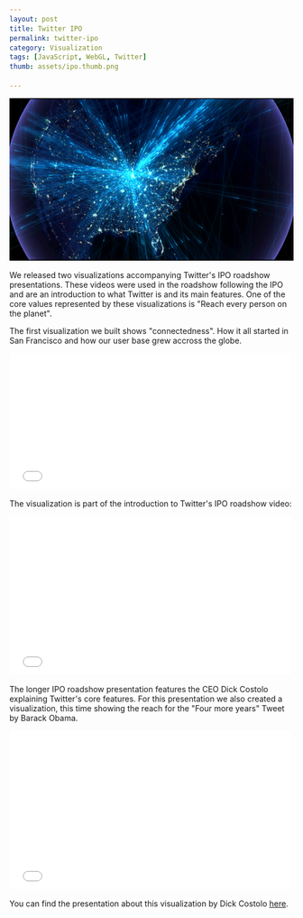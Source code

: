 ```yaml
---
layout: post
title: Twitter IPO
permalink: twitter-ipo
category: Visualization
tags: [JavaScript, WebGL, Twitter]
thumb: assets/ipo.thumb.png

---
```


![Four more years picture](/assets/ipo/ipo1.png)

We released two visualizations accompanying Twitter's IPO roadshow
presentations. These videos were
used in the roadshow following the IPO and are an introduction to what
Twitter is and its main features. One of the core values represented by these
visualizations is "Reach every person on the planet".

The first visualization we built shows "connectedness". How
it all started in San Francisco and how our user base grew accross
the globe.

<iframe src="//player.vimeo.com/video/79361495" width="500" height="241" frameborder="0" webkitallowfullscreen="true" mozallowfullscreen="true" allowfullscreen="true">
</iframe>

The visualization is part of the introduction to
Twitter's IPO roadshow video:

<iframe width="500" height="281" src="//www.youtube.com/embed/15u2G-L07x8?rel=0" frameborder="0" allowfullscreen="true">
</iframe>

The longer IPO roadshow presentation features the CEO Dick Costolo explaining
Twitter's core features. For this presentation we also created a
visualization, this time showing the reach for the "Four more years"
Tweet by Barack Obama.

<iframe src="//player.vimeo.com/video/79361496" width="500" height="281" frameborder="0" webkitallowfullscreen="true" mozallowfullscreen="true" allowfullscreen="true">
</iframe>

You can find the presentation about this visualization by Dick Costolo [here](http://www.youtube.com/watch?v=iz-8AraqAJo#t=8m02s).

